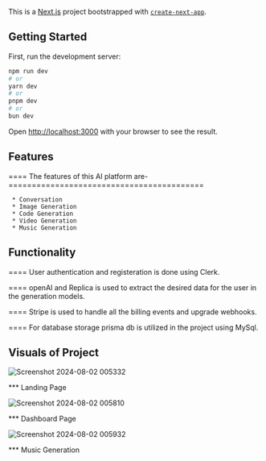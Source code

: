 This is a [Next.js](https://nextjs.org/) project bootstrapped with [`create-next-app`](https://github.com/vercel/next.js/tree/canary/packages/create-next-app).

## Getting Started

First, run the development server:

```bash
npm run dev
# or
yarn dev
# or
pnpm dev
# or
bun dev
```

Open [http://localhost:3000](http://localhost:3000) with your browser to see the result.


## Features

==== The features of this AI platform are- ==========================================

     * Conversation
     * Image Generation
     * Code Generation
     * Video Generation
     * Music Generation

## Functionality


==== User authentication and registeration is done using Clerk.

==== openAI and Replica is used to extract the desired data for the user in the generation models.

==== Stripe is used to handle all the billing events and upgrade webhooks.

==== For database storage prisma db is utilized in the project using MySql.

## Visuals of Project

![Screenshot 2024-08-02 005332](https://github.com/user-attachments/assets/2a2baf7e-7c26-4c79-84fe-b50175810d9e)

*** Landing Page 

![Screenshot 2024-08-02 005810](https://github.com/user-attachments/assets/d259ac0b-a251-419c-85b4-23a05178a30b)

*** Dashboard Page

![Screenshot 2024-08-02 005932](https://github.com/user-attachments/assets/e397e799-d6e8-4e62-825e-22052e48cf59)

*** Music Generation








